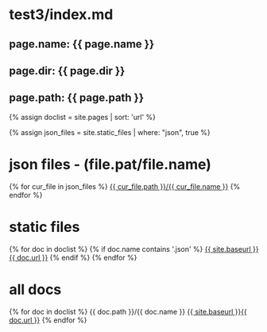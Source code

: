 # test3/index.md
## page.name: {{ page.name }}
## page.dir: {{ page.dir }}
## page.path: {{ page.path }}


{% assign doclist = site.pages | sort: 'url'  %}


{% assign json_files = site.static_files | where: "json", true %}

# json files - (file.pat/file.name)
{% for cur_file in json_files %}
  <a href="./{{ cur_file.name }}">{{ cur_file.path }}/{{ cur_file.name }}</a>
{% endfor %}


# static files
{% for doc in doclist %}
  {% if doc.name contains '.json' %}
    <a href="{{ site.baseurl }}{{ doc.url }}">{{ site.baseurl }}{{ doc.url }}</a>
  {% endif %}
{% endfor %}


# all docs
{% for doc in doclist %}
    {{ doc.path }}/{{ doc.name }}
    <a href="{{ site.baseurl }}{{ doc.url }}">{{ site.baseurl }}{{ doc.url }}</a>
{% endfor %}
